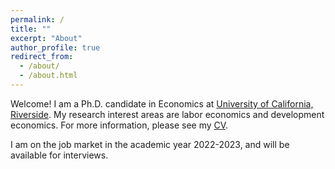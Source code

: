 ```yaml
---
permalink: /
title: ""
excerpt: "About"
author_profile: true
redirect_from: 
  - /about/
  - /about.html
---
```


<!--I am a PhD candidate in the Economics Department at the [University of California, Riverside](https://economics.ucr.edu). I study the economics of education, with a particular interest in long-run effects and intergenerational transmission.--> 

<!--My research interest areas are Labor Economics, Economics of Education, Development Economics, Health Economics, and Econometrics.--> 

<!--Prior to coming to UCR in 2017, I completed my Master’s in Economics in India. I worked with think tanks and government research organizations as well.--> 


Welcome! I am a Ph.D. candidate in Economics at [University of California, Riverside](https://economics.ucr.edu). My research interest areas are labor economics and development economics. For more information, please see my [CV](/files/CV_Opinder_Kaur.pdf).


I am on the job market in the academic year 2022-2023, and will be available for interviews.


<!--Quick links: [CV](/files/CV_Opinder_Kaur.pdf)--> 
<!--[Job Market Paper](/files/JMP_Opinder_Kaur.pdf)--> 



